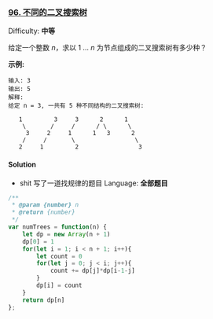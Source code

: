 ### [96\. 不同的二叉搜索树](https://leetcode-cn.com/problems/unique-binary-search-trees/)

Difficulty: **中等**


给定一个整数 _n_，求以 1 ... _n_ 为节点组成的二叉搜索树有多少种？

**示例:**

```
输入: 3
输出: 5
解释:
给定 n = 3, 一共有 5 种不同结构的二叉搜索树:

   1         3     3      2      1
    \       /     /      / \      \
     3     2     1      1   3      2
    /     /       \                 \
   2     1         2                 3
```


#### Solution
* shit 写了一道找规律的题目
Language: **全部题目**

```js
​/**
 * @param {number} n
 * @return {number}
 */
var numTrees = function(n) {
    let dp = new Array(n + 1)
    dp[0] = 1
    for(let i = 1; i < n + 1; i++){
        let count = 0
        for(let j = 0; j < i; j++){
            count += dp[j]*dp[i-1-j]
        }
        dp[i] = count
    }
    return dp[n]
};
```
